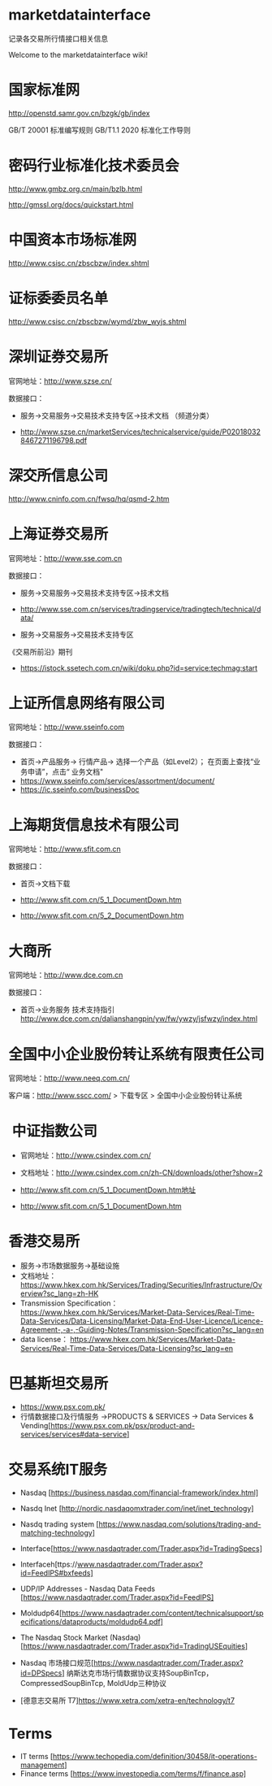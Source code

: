 # marketdatainterface
记录各交易所行情接口相关信息

Welcome to the marketdatainterface wiki!

# 国家标准网
http://openstd.samr.gov.cn/bzgk/gb/index

GB/T 20001 标准编写规则
GB/T1.1 2020 标准化工作导则

# 密码行业标准化技术委员会
http://www.gmbz.org.cn/main/bzlb.html

http://gmssl.org/docs/quickstart.html


# 中国资本市场标准网
http://www.csisc.cn/zbscbzw/index.shtml

# 证标委委员名单
http://www.csisc.cn/zbscbzw/wymd/zbw_wyjs.shtml

# 深圳证券交易所

官网地址：http://www.szse.cn/

数据接口：

* 服务->交易服务->交易技术支持专区->技术文档  （频道分类）

* http://www.szse.cn/marketServices/technicalservice/guide/P020180328467271196798.pdf

# 深交所信息公司

http://www.cninfo.com.cn/fwsq/hq/qsmd-2.htm

# 上海证券交易所

官网地址：http://www.sse.com.cn

数据接口：

* 服务->交易服务->交易技术支持专区->技术文档

* http://www.sse.com.cn/services/tradingservice/tradingtech/technical/data/

* 服务->交易服务->交易技术支持专区

《交易所前沿》期刊

* https://istock.ssetech.com.cn/wiki/doku.php?id=service:techmag:start

# 上证所信息网络有限公司

官网地址：http://www.sseinfo.com

数据接口：

* 首页->产品服务-> 行情产品-> 选择一个产品（如Level2）； 在页面上查找“业务申请”，点击“ 业务文档"
* https://www.sseinfo.com/services/assortment/document/
* https://ic.sseinfo.com/businessDoc

# 上海期货信息技术有限公司

官网地址：http://www.sfit.com.cn

数据接口：

* 首页->文档下载

* http://www.sfit.com.cn/5_1_DocumentDown.htm
* http://www.sfit.com.cn/5_2_DocumentDown.htm

#  大商所

官网地址：http://www.dce.com.cn

数据接口：

* 首页->业务服务 技术支持指引
http://www.dce.com.cn/dalianshangpin/yw/fw/ywzy/jsfwzy/index.html

#  全国中小企业股份转让系统有限责任公司

官网地址：http://www.neeq.com.cn/

客户端：http://www.sscc.com/ > 下载专区 > 全国中小企业股份转让系统

#  中证指数公司
* 官网地址：http://www.csindex.com.cn/
* 文档地址：http://www.csindex.com.cn/zh-CN/downloads/other?show=2

* http://www.sfit.com.cn/5_1_DocumentDown.htm地址
* http://www.sfit.com.cn/5_1_DocumentDown.htm

#  香港交易所
* 服务->市场数据服务->基础设施
* 文档地址：https://www.hkex.com.hk/Services/Trading/Securities/Infrastructure/Overview?sc_lang=zh-HK
* Transmission Specification：https://www.hkex.com.hk/Services/Market-Data-Services/Real-Time-Data-Services/Data-Licensing/Market-Data-End-User-Licence/Licence-Agreement-,-a-,-Guiding-Notes/Transmission-Specification?sc_lang=en
* data license： https://www.hkex.com.hk/Services/Market-Data-Services/Real-Time-Data-Services/Data-Licensing?sc_lang=en


# 巴基斯坦交易所

* https://www.psx.com.pk/ 
* 行情数据接口及行情服务 ->PRODUCTS & SERVICES -> Data Services & Vending[https://www.psx.com.pk/psx/product-and-services/services#data-service]


# 交易系统IT服务
* Nasdaq [https://business.nasdaq.com/financial-framework/index.html]
* Nasdq Inet [http://nordic.nasdaqomxtrader.com/inet/inet_technology]
* Nasdq trading system [https://www.nasdaq.com/solutions/trading-and-matching-technology]

* Interface[https://www.nasdaqtrader.com/Trader.aspx?id=TradingSpecs]

* Interfaceh[ttps://www.nasdaqtrader.com/Trader.aspx?id=FeedIPS#bxfeeds]
* UDP/IP Addresses - Nasdaq Data Feeds [https://www.nasdaqtrader.com/Trader.aspx?id=FeedIPS]
* Moldudp64[https://www.nasdaqtrader.com/content/technicalsupport/specifications/dataproducts/moldudp64.pdf]

* The Nasdaq Stock Market (Nasdaq)[https://www.nasdaqtrader.com/Trader.aspx?id=TradingUSEquities]
* Nasdaq 市场接口规范[https://www.nasdaqtrader.com/Trader.aspx?id=DPSpecs]
  纳斯达克市场行情数据协议支持SoupBinTcp， CompressedSoupBinTcp, MoldUdp三种协议

* [德意志交易所 T7]https://www.xetra.com/xetra-en/technology/t7

# Terms

* IT terms [https://www.techopedia.com/definition/30458/it-operations-management]
* Finance terms [https://www.investopedia.com/terms/f/finance.asp]

